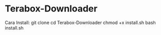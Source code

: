 # Terabox-Downloader

Cara Install:
git clone 
cd Terabox-Downloader
chmod +x install.sh
bash install.sh
